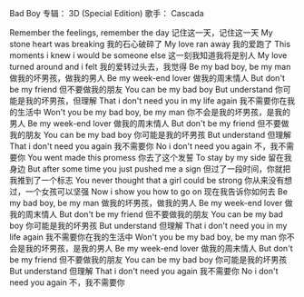 Bad Boy 
专辑：
3D (Special Edition)
歌手：
Cascada


Remember the feelings, remember the day 
记住这一天，记住这一天
My stone heart was breaking 
我的石心破碎了
My love ran away 
我的爱跑了
This moments i knew i would be someone else 
这一刻我知道我将是别人
My love turned around and i felt 
我的爱转过头去，我觉得
Be my bad boy, be my man 
做我的坏男孩，做我的男人
Be my week-end lover 
做我的周末情人
But don't be my friend 
但不要做我的朋友
You can be my bad boy But understand 
你可能是我的坏男孩，但理解
That i don't need you in my life again 
我不需要你在我的生活中
Won't you be my bad boy, be my man 
你不会是我的坏男孩，是我的男人
Be my week-end lover 
做我的周末情人
But don't be my friend 
但不要做我的朋友
You can be my bad boy 
你可能是我的坏男孩
But understand 
但理解
That i don't need you again 
我不需要你
No i don't need you again 
不，我不需要你
You went made this promess 
你去了这个发誓
To stay by my side 
留在我身边
But after some time you just pushed me a sign 
但过了一段时间，你就把我推到了一个标志
You never thought that a girl could be strong 
你从来没有想过，一个女孩可以坚强
Now i show you how to go on 
现在我告诉你如何去
Be my bad boy, be my man 
做我的坏男孩，做我的男人
Be my week-end lover 
做我的周末情人
But don't be my friend 
但不要做我的朋友
You can be my bad boy 
你可能是我的坏男孩
But understand 
但理解
That i don't need you in my life again 
我不需要你在我的生活中
Won't you be my bad boy, be my man 
你不会是我的坏男孩，是我的男人
Be my week-end lover 
做我的周末情人
But don't be my friend 
但不要做我的朋友
You can be my bad boy 
你可能是我的坏男孩
But understand 
但理解
That i don't need you again 
我不需要你
No i don't need you again 
不，我不需要你